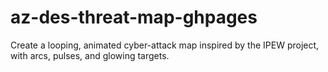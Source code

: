 # az-des-threat-map-ghpages
Create a looping, animated cyber-attack map inspired by the IPEW project, with arcs, pulses, and glowing targets.
